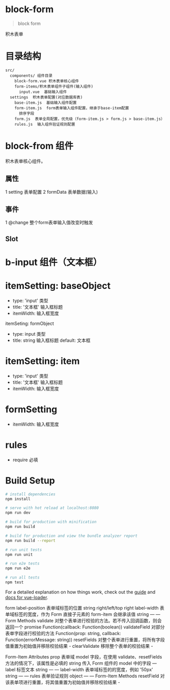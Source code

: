 # block-form

> block form

积木表单


# 目录结构

```
src/
  components/ 组件目录
    block-form.vue 积木表单核心组件
    form-items/积木表单组件子组件(输入组件)
      input.vue  基础输入组件
  settings  积木表单配置(对应数据库表)
    base-item.js  基础输入组件配置
    form-item.js  form表单输入组件配置，继承于base-item配置
      排序字段
    form.js  表单全局配置，优先级（form-item.js > form.js > base-item.js）
    rules.js  输入组件验证规则配置

```

# block-from 组件

积木表单核心组件。

## 属性

1 setting 表单配置
2 formData 表单数据(输入)

## 事件

1 @change 整个form表单输入值改变时触发

## Slot

# b-input 组件（文本框）

# itemSetting: baseObject

+ type: 'input'  类型
+ title: '文本框'  输入框标题
+ itemWidth: 输入框宽度

itemSeting: formObject

+ type: input  类型
+ title: string  输入框标题  default: 文本框

# itemSetting: item

+ type: 'input'  类型
+ title: '文本框'  输入框标题
+ itemWidth: 输入框宽度

# formSetting

+ itemWidth: 输入框宽度

# rules

+ require 必填


# Build Setup

``` bash
# install dependencies
npm install

# serve with hot reload at localhost:8080
npm run dev

# build for production with minification
npm run build

# build for production and view the bundle analyzer report
npm run build --report

# run unit tests
npm run unit

# run e2e tests
npm run e2e

# run all tests
npm test
```

For a detailed explanation on how things work, check out the [guide](http://vuejs-templates.github.io/webpack/) and [docs for vue-loader](http://vuejs.github.io/vue-loader).


form
label-position 表单域标签的位置	string	right/left/top	right
label-width 表单域标签的宽度，作为 Form 直接子元素的 form-item 会继承该值	string	—	—
Form Methods
validate	对整个表单进行校验的方法。若不传入回调函数，则会返回一个 promise	Function(callback: Function(boolean))
validateField	对部分表单字段进行校验的方法	Function(prop: string, callback: Function(errorMessage: string))
resetFields	对整个表单进行重置，将所有字段值重置为初始值并移除校验结果	-
clearValidate	移除整个表单的校验结果	-

Form-Item Attributes
prop	表单域 model 字段，在使用 validate、resetFields 方法的情况下，该属性是必填的	string	传入 Form 组件的 model 中的字段	—
label	标签文本	string	—	—
label-width	表单域标签的的宽度，例如 '50px'	string	—	—
rules	表单验证规则	object	—	—
Form-Item Methods
resetField	对该表单项进行重置，将其值重置为初始值并移除校验结果	-
